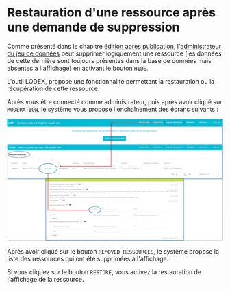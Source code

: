# Restauration d'une ressource après une demande de suppression

Comme présenté dans le chapitre [édition après publication](/EditionAprèsPublication/README.md), l'[administrateur du jeu de données](/EditionAprèsPublication/VousEtesAdministrateur/README.md) peut supprimer logiquement une ressource \(les données de cette dernière sont toujours présentes dans la base de données mais absentes à l'affichage\) en activant le bouton `HIDE`.

L'outil LODEX, propose une fonctionnalité permettant la restauration ou la récupération de cette ressource.

Après vous être connecté comme administrateur, puis après avoir cliqué sur `MODERATION`, le système vous propose l'enchaînement des écrans suivants :

![Enchaînement des écrans de restauration d'une ressource](/assets/restauration.png)

Après avoir cliqué sur le bouton `REMOVED RESSOURCES`, le système propose la liste des ressources qui ont été supprimées à l'affichage.

Si vous cliquez sur le bouton `RESTORE`, vous activez la restauration de l'affichage de la ressource.